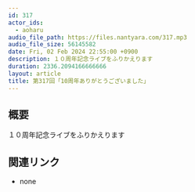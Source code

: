 ```yaml
---
id: 317
actor_ids:
  - aoharu
audio_file_path: https://files.nantyara.com/317.mp3
audio_file_size: 56145582
date: Fri, 02 Feb 2024 22:55:00 +0900
description: １０周年記念ライブをふりかえります
duration: 2336.2094166666666
layout: article
title: 第317回「10周年ありがとうございました」
---
```

## 概要

１０周年記念ライブをふりかえります

## 関連リンク

* none
